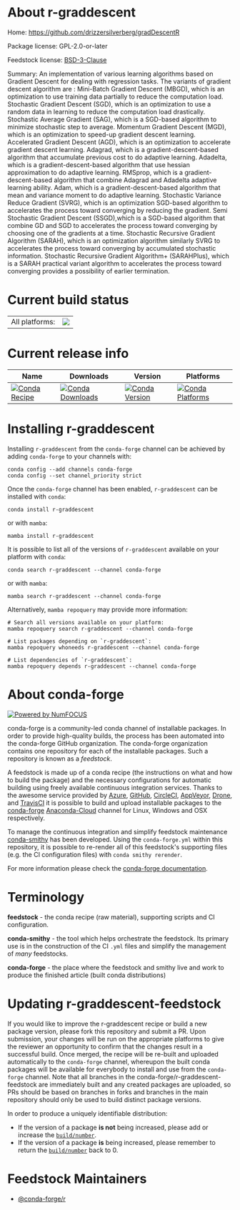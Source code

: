 About r-graddescent
===================

Home: https://github.com/drizzersilverberg/gradDescentR

Package license: GPL-2.0-or-later

Feedstock license: [BSD-3-Clause](https://github.com/conda-forge/r-graddescent-feedstock/blob/main/LICENSE.txt)

Summary: An implementation of various learning algorithms based on Gradient Descent for dealing with regression tasks. The variants of gradient descent algorithm are : Mini-Batch Gradient Descent (MBGD), which is an optimization to use training data partially to reduce the computation load. Stochastic Gradient Descent (SGD), which is an optimization to use a random data in learning to reduce the computation load drastically. Stochastic Average Gradient (SAG), which is a SGD-based algorithm to minimize stochastic step to average. Momentum Gradient Descent (MGD), which is an optimization to speed-up gradient descent learning. Accelerated Gradient Descent (AGD), which is an optimization to accelerate gradient descent learning. Adagrad, which is a gradient-descent-based algorithm that accumulate previous cost to do adaptive learning. Adadelta, which is a gradient-descent-based algorithm that use hessian approximation to do adaptive learning. RMSprop, which is a gradient-descent-based algorithm that combine Adagrad and Adadelta adaptive learning ability. Adam, which is a gradient-descent-based algorithm that mean and variance moment to do adaptive learning. Stochastic Variance Reduce Gradient (SVRG), which is an optimization SGD-based algorithm to accelerates the process toward converging by reducing the gradient. Semi Stochastic Gradient Descent (SSGD),which is a SGD-based algorithm that combine GD and SGD to accelerates the process toward converging by choosing one of the gradients at a time. Stochastic Recursive Gradient Algorithm (SARAH), which is an optimization algorithm similarly SVRG to accelerates the process toward converging by accumulated stochastic information. Stochastic Recursive Gradient Algorithm+ (SARAHPlus), which is a SARAH practical variant algorithm to accelerates the process toward converging provides a possibility of earlier termination.

Current build status
====================


<table><tr><td>All platforms:</td>
    <td>
      <a href="https://dev.azure.com/conda-forge/feedstock-builds/_build/latest?definitionId=14434&branchName=main">
        <img src="https://dev.azure.com/conda-forge/feedstock-builds/_apis/build/status/r-graddescent-feedstock?branchName=main">
      </a>
    </td>
  </tr>
</table>

Current release info
====================

| Name | Downloads | Version | Platforms |
| --- | --- | --- | --- |
| [![Conda Recipe](https://img.shields.io/badge/recipe-r--graddescent-green.svg)](https://anaconda.org/conda-forge/r-graddescent) | [![Conda Downloads](https://img.shields.io/conda/dn/conda-forge/r-graddescent.svg)](https://anaconda.org/conda-forge/r-graddescent) | [![Conda Version](https://img.shields.io/conda/vn/conda-forge/r-graddescent.svg)](https://anaconda.org/conda-forge/r-graddescent) | [![Conda Platforms](https://img.shields.io/conda/pn/conda-forge/r-graddescent.svg)](https://anaconda.org/conda-forge/r-graddescent) |

Installing r-graddescent
========================

Installing `r-graddescent` from the `conda-forge` channel can be achieved by adding `conda-forge` to your channels with:

```
conda config --add channels conda-forge
conda config --set channel_priority strict
```

Once the `conda-forge` channel has been enabled, `r-graddescent` can be installed with `conda`:

```
conda install r-graddescent
```

or with `mamba`:

```
mamba install r-graddescent
```

It is possible to list all of the versions of `r-graddescent` available on your platform with `conda`:

```
conda search r-graddescent --channel conda-forge
```

or with `mamba`:

```
mamba search r-graddescent --channel conda-forge
```

Alternatively, `mamba repoquery` may provide more information:

```
# Search all versions available on your platform:
mamba repoquery search r-graddescent --channel conda-forge

# List packages depending on `r-graddescent`:
mamba repoquery whoneeds r-graddescent --channel conda-forge

# List dependencies of `r-graddescent`:
mamba repoquery depends r-graddescent --channel conda-forge
```


About conda-forge
=================

[![Powered by
NumFOCUS](https://img.shields.io/badge/powered%20by-NumFOCUS-orange.svg?style=flat&colorA=E1523D&colorB=007D8A)](https://numfocus.org)

conda-forge is a community-led conda channel of installable packages.
In order to provide high-quality builds, the process has been automated into the
conda-forge GitHub organization. The conda-forge organization contains one repository
for each of the installable packages. Such a repository is known as a *feedstock*.

A feedstock is made up of a conda recipe (the instructions on what and how to build
the package) and the necessary configurations for automatic building using freely
available continuous integration services. Thanks to the awesome service provided by
[Azure](https://azure.microsoft.com/en-us/services/devops/), [GitHub](https://github.com/),
[CircleCI](https://circleci.com/), [AppVeyor](https://www.appveyor.com/),
[Drone](https://cloud.drone.io/welcome), and [TravisCI](https://travis-ci.com/)
it is possible to build and upload installable packages to the
[conda-forge](https://anaconda.org/conda-forge) [Anaconda-Cloud](https://anaconda.org/)
channel for Linux, Windows and OSX respectively.

To manage the continuous integration and simplify feedstock maintenance
[conda-smithy](https://github.com/conda-forge/conda-smithy) has been developed.
Using the ``conda-forge.yml`` within this repository, it is possible to re-render all of
this feedstock's supporting files (e.g. the CI configuration files) with ``conda smithy rerender``.

For more information please check the [conda-forge documentation](https://conda-forge.org/docs/).

Terminology
===========

**feedstock** - the conda recipe (raw material), supporting scripts and CI configuration.

**conda-smithy** - the tool which helps orchestrate the feedstock.
                   Its primary use is in the construction of the CI ``.yml`` files
                   and simplify the management of *many* feedstocks.

**conda-forge** - the place where the feedstock and smithy live and work to
                  produce the finished article (built conda distributions)


Updating r-graddescent-feedstock
================================

If you would like to improve the r-graddescent recipe or build a new
package version, please fork this repository and submit a PR. Upon submission,
your changes will be run on the appropriate platforms to give the reviewer an
opportunity to confirm that the changes result in a successful build. Once
merged, the recipe will be re-built and uploaded automatically to the
`conda-forge` channel, whereupon the built conda packages will be available for
everybody to install and use from the `conda-forge` channel.
Note that all branches in the conda-forge/r-graddescent-feedstock are
immediately built and any created packages are uploaded, so PRs should be based
on branches in forks and branches in the main repository should only be used to
build distinct package versions.

In order to produce a uniquely identifiable distribution:
 * If the version of a package **is not** being increased, please add or increase
   the [``build/number``](https://docs.conda.io/projects/conda-build/en/latest/resources/define-metadata.html#build-number-and-string).
 * If the version of a package **is** being increased, please remember to return
   the [``build/number``](https://docs.conda.io/projects/conda-build/en/latest/resources/define-metadata.html#build-number-and-string)
   back to 0.

Feedstock Maintainers
=====================

* [@conda-forge/r](https://github.com/conda-forge/r/)

